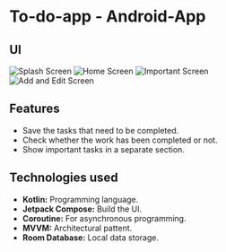 # To-do-app - Android-App
## UI
![Splash Screen](./SplashScreen.png)
![Home Screen](./HomeScreen.png)
![Important Screen](./ImportantScreen.png)
![Add and Edit Screen](./AddEditScreen.png)
## Features
* Save the tasks that need to be completed.
* Check whether the work has been completed or not.
* Show important tasks in a separate section.
## Technologies used
* **Kotlin:** Programming language.
* **Jetpack Compose:** Build the UI.
* **Coroutine:** For asynchronous programming.
* **MVVM:** Architectural pattent.
* **Room Database:** Local data storage.
